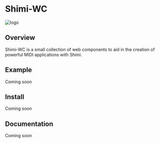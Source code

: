 # Shimi-WC

![logo](https://raw.githubusercontent.com/jamescoyle1989/shlit/master/src/assets/logo180px.png)

## Overview

Shimi-WC is a small collection of web components to aid in the creation of powerful MIDI applications with Shimi.


## Example

Coming soon


## Install

Coming soon


## Documentation

Coming soon